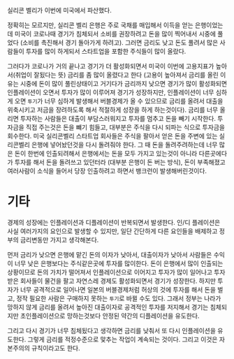 실리콘 벨리가 이번에 미국에서 파산했다. 

정확히는 모르지만, 실리콘 벨리 은행은 주로 국채를 매입해서 이득을 얻는 은행이었는데 미국이 코로나때 경기가 침체되서 소비를 권장하려고 돈을 많이 찍어내서 시중에 풀었다 (소비를 촉진해서 경기 돌아가게 하려고). 그러면 금리도 낮고 돈도 풀려서 많은 사람들이 투자를 많이 하게되서 스타트업을 포함한 주식들이 많이 올랐다. 

그러다가 코로나가 거의 끝나고 경기가 더 활성화되면서 미국이 이번에 고용지표가 높아서(취업이 잘됬다는 뜻) 금리를 좀 많이 올렸다고 한다 (고용이 높아져서 금리를 올린 이유는 시중에 돈이 많이 풀린상태이고 거기다가 금리까지 낮으면 경기가 많이 활성화되면 인플레이션이 오면서 투자가 많이 이루어져 경기가 성장하지만, 인플레이션이 너무 심하게 오면 `투기`가 너무 심하게 발생해서 버블경제가 올 수 있으므로 금리를 올려서 대출을 위축시키고 저금을 장려하도록 해서 적절하게 성장을 하게 하는것이다). 금리를 너무 올리면 투자하는 사람들은 대출이 부담스러워지고 투자를 멈추고 돈을 빼기 시작한다. 투자금을 직접 주는것은 돈을 뺴기 힘들고, 대부분은 주식을 다시 되파는 식으로 투자금을 회수한다. 미국 실리콘벨리 스타트업 회사들은 주식을 팔아서 얻은 돈을 주변에 있는 실리콘벨리 은행에 넣어놨던것을 다시 돌려줘야 한다. 그 때 돈을 돌려주려하는데 너무 많은 돈이 한번에 인출되려해서 은행에서는 돈을 모두 가지고 있는것이 아니라 다른곳에다가 투자를 해서 돈을 돌려쓰고 있던터라 (대부분 은행이 돈 버는 방식), 돈이 부족해졌고 여러사람이 소식을 들어서 당장 인출하려고 하면서 뱅크런이 발생해버린것이다.


# 기타
경제의 성장에는 인플레이션과 디플레이션이 반복되면서 발생한다. 인/디 플레이션은 사실 여러가지의 요인으로 발생할 수 있지만, 일단 간단하게 다른 요인들을 배제하고 정부의 금리변동만 가지고 생각해본다. 

먼저 금리가 낮으면 은행에 맡긴 돈의 이자가 낮아서, 대출이자가 낮아서 사람들은 수익이 너무 낮은 은행보다는 주식같은곳에 투자를 많이한다. 돈이 은행에서 많이 인출되는 상황이므로 돈의 가치가 떨어져서 인플레이션으로 이어지고 투자가 많이 일어나고 투자받은 회사들이 물건을 팔고 자연스레 경제도 활성화되면서 경기가 성장한다. 하지만 투자가 너무 공격적으로 일어나면 일본의 버블경제처럼 허상의 것에 투자를 해서 돈을 벌고, 정작 필요한 사람은 구매하지 못하는 `투기`로 바뀔 수도 있다. 그래서 정부는 나라가 망하지 않게 금리를 올려서 높아진 대출이자로 공격적인 투자를 저지해서 경기는 침체되지만 초인플레이션으로 망하는것보다 안정된 약간의 디플레이션을 유도한다.

그리고 다시 경기가 너무 침체됬다고 생각하면 금리를 낮춰서 또 다시 인플레이션을 유도한다. 그렇게 금리를 적정수준으로 맟추는 작업이 계속되는 것이다. 그리고 이것은 자본주의의 규칙이라고도 한다.